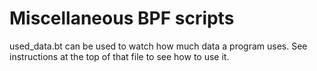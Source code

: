 Miscellaneous BPF scripts
======

used_data.bt can be used to watch how much data a program uses. See instructions at the top of that file to see how to use it.

